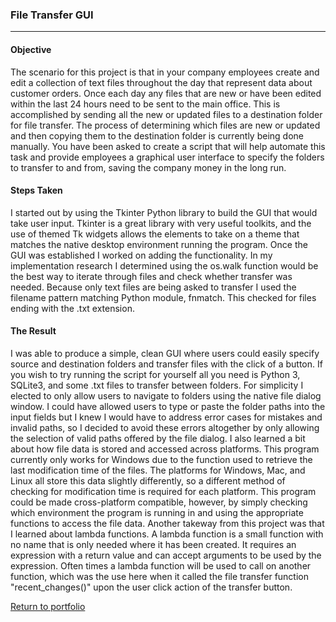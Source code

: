 ### File Transfer GUI
***

#### Objective

The scenario for this project is that in your company employees create and edit a collection of text files throughout the day that represent data about customer orders. Once each day any files that are new or have been edited within the last 24 hours need to be sent to the main office. This is accomplished by sending all the new or updated files to a destination folder for file transfer. The process of determining which files are new or updated and then copying them to the destination folder is currently being done manually. You have been asked to create a script that will help automate this task and provide employees a graphical user interface to specify the folders to transfer to and from, saving the company money in the long run.

#### Steps Taken

I started out by using the Tkinter Python library to build the GUI that would take user input. Tkinter is a great library with very useful toolkits, and the use of themed Tk widgets allows the elements to take on a theme that matches the native desktop environment running the program. Once the GUI was established I worked on adding the functionality. In my implementation research I determined using the os.walk function would be the best way to iterate through files and check whether transfer was needed. Because only text files are being asked to transfer I used the filename pattern matching Python module, fnmatch. This checked for files ending with the .txt extension.

#### The Result

I was able to produce a simple, clean GUI where users could easily specify source and destination folders and transfer files with the click of a button. If you wish to try running the script for yourself all you need is Python 3, SQLite3, and some .txt files to transfer between folders. For simplicity I elected to only allow users to navigate to folders using the native file dialog window. I could have allowed users to type or paste the folder paths into the input fields but I knew I would have to address error cases for mistakes and invalid paths, so I decided to avoid these errors altogether by only allowing the selection of valid paths offered by the file dialog. I also learned a bit about how file data is stored and accessed across platforms. This program currently only works for Windows due to the function used to retrieve the last modification time of the files. The platforms for Windows, Mac, and Linux all store this data slightly differently, so a different method of checking for modification time is required for each platform. This program could be made cross-platform compatible, however, by simply checking which environment the program is running in and using the appropriate functions to access the file data. Another takeway from this project was that I learned about lambda functions. A lambda function is a small function with no name that is only needed where it has been created. It requires an expression with a return value and can accept arguments to be used by the expression. Often times a lambda function will be used to call on another function, which was the use here when it called the file transfer function "recent_changes()" upon the user click action of the transfer button.

[Return to portfolio](https://github.com/zfregin/portfolio)
